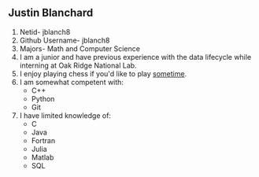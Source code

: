 ## Justin Blanchard
1. Netid- jblanch8
1. Github Username- jblanch8
1. Majors- Math and Computer Science
1. I am a junior and have previous experience with the data lifecycle while interning at Oak Ridge National Lab.
1. I enjoy playing chess if you'd like to play [sometime](https://www.chess.com/member/justinjuiceman).
1. I am somewhat competent with:
	* C++
	* Python
	* Git
1. I have limited knowledge of:
	* C
	* Java
	* Fortran
	* Julia
	* Matlab
	* SQL
	